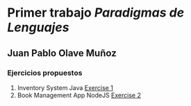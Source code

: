 # Primer trabajo *Paradigmas de Lenguajes*
## Juan Pablo Olave Muñoz
### Ejercicios propuestos 
1. Inventory System Java [Exercise 1](https://github.com/donpedromz/trabajo-paradigmas/tree/master/Inventory%20System)
2. Book Management App NodeJS [Exercise 2](https://github.com/donpedromz/trabajo-paradigmas/tree/master/Book%20Management)

